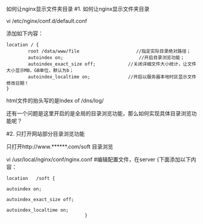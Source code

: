 如何让nginx显示文件夹目录
#1. 如何让nginx显示文件夹目录

vi /etc/nginx/conf.d/default.conf

添加如下内容：

    location / {
            root /data/www/file                     //指定实际目录绝对路径；
            autoindex on;                            //开启目录浏览功能；
            autoindex_exact_size off;            //关闭详细文件大小统计，让文件大小显示MB，GB单位，默认为b；
            autoindex_localtime on;              //开启以服务器本地时区显示文件修改日期！
    }


html文件的抬头写的是Index of /dns/log/

还有一个问题是这里开启的是全局的目录浏览功能，那么如何实现具体目录浏览功能呢？

#2. 只打开网站部分目录浏览功能

只打开http://www.******.com/soft 目录浏览

vi  /usr/local/nginx/conf/nginx.conf   #编辑配置文件，在server {下面添加以下内容：

    location   /soft {

    autoindex on;

    autoindex_exact_size off;

    autoindex_localtime on;
                                 }
